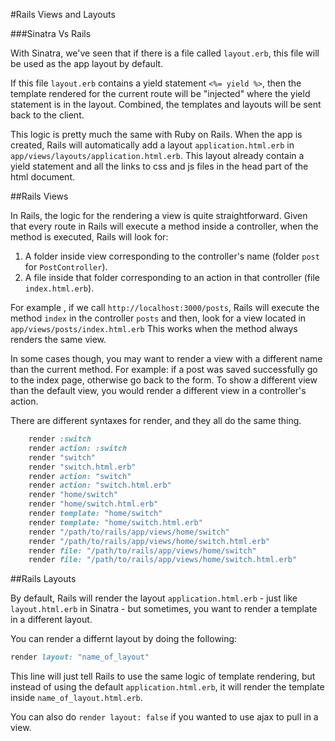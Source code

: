 #Rails Views and Layouts

###Sinatra Vs Rails

With Sinatra, we've seen that if there is a file called `layout.erb`, this file will be used as the app layout by default.

If this file `layout.erb` contains a yield statement `<%= yield %>`, then the template rendered for the current route will be "injected" where the yield statement is in the layout.  Combined, the templates and layouts will be sent back to the client.

This logic is pretty much the same with Ruby on Rails. When the app is created, Rails will automatically add a layout `application.html.erb` in `app/views/layouts/application.html.erb`. This layout already contain a yield statement and all the links to css and js files in the head part of the html document.

##Rails Views

In Rails, the logic for the rendering a view is quite straightforward. Given that every route in Rails will execute a method inside a controller, when the method is executed, Rails will look for:
1. A folder inside view corresponding to the controller's name (folder `post` for `PostController`).
2. A file inside that folder corresponding to an action in that controller (file `index.html.erb`).

For example , if we call `http://localhost:3000/posts`, Rails will execute the method `index` in the controller `posts` and then, look for a view located in `app/views/posts/index.html.erb`  This works when the method always renders the same view.

In some cases though, you may want to render a view with a different name than the current method. 
For example: if a post was saved successfully go to the index page, otherwise go back to the form.
To show a different view than the default view, you would render a different view in a controller's action.

There are different syntaxes for render, and they all do the same thing.

```ruby
    render :switch
    render action: :switch
    render "switch"
    render "switch.html.erb"
    render action: "switch"
    render action: "switch.html.erb"
    render "home/switch"
    render "home/switch.html.erb"
    render template: "home/switch"
    render template: "home/switch.html.erb"
    render "/path/to/rails/app/views/home/switch"
    render "/path/to/rails/app/views/home/switch.html.erb"
    render file: "/path/to/rails/app/views/home/switch"
    render file: "/path/to/rails/app/views/home/switch.html.erb"
```

##Rails Layouts

By default, Rails will render the layout `application.html.erb` - just like `layout.html.erb` in Sinatra - but sometimes, you want to render a template in a different layout.

You can render a differnt layout by doing the following:

```ruby
render layout: "name_of_layout"
```

This line will just tell Rails to use the same logic of template rendering, but instead of using the default `application.html.erb`, it will render the template inside `name_of_layout.html.erb`.

You can also do `render layout: false` if you wanted to use ajax to pull in a view.
